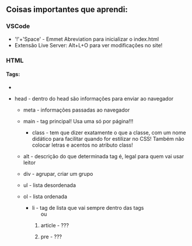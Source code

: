 ## Coisas importantes que aprendi:
### VSCode
* '!'+'Space' - Emmet Abreviation para inicializar o index.html
* Extensão Live Server: Alt+L+O para ver modificações no site!

### HTML
#### Tags:
* <!--Comentário!-->
* head - dentro do head são informações para enviar ao navegador

    * meta - informações passadas ao navegador 

    * main - tag principal! Usa uma só por página!!!

        * class - tem que dizer exatamente o que a classe, com um nome didático para facilitar quando for estilizar no CSS!
        Também não colocar letras e acentos no atributo class!

    * alt - descrição do que determinada tag é, legal para quem vai usar leitor

    * div - agrupar, criar um grupo

    * ul - lista desordenada

    * ol - lista ordenada

        * li -  tag de lista que vai sempre dentro das tags <ol> ou <ul> 
    
    * article - ???

    * pre - ???
